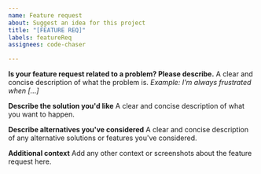 ```yaml
---
name: Feature request
about: Suggest an idea for this project
title: "[FEATURE REQ]"
labels: featureReq
assignees: code-chaser

---
```


**Is your feature request related to a problem? Please describe.**
A clear and concise description of what the problem is.
_Example: I'm always frustrated when [...]_

**Describe the solution you'd like**
A clear and concise description of what you want to happen.

**Describe alternatives you've considered**
A clear and concise description of any alternative solutions or features you've considered.

**Additional context**
Add any other context or screenshots about the feature request here.
